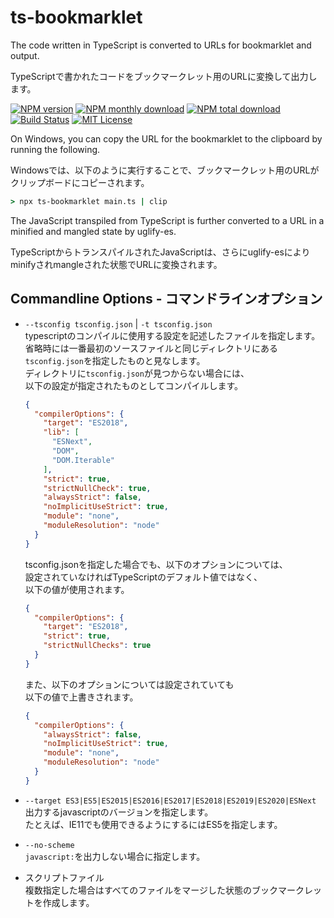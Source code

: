 # ts-bookmarklet

The code written in TypeScript is converted to URLs for bookmarklet and output.

TypeScriptで書かれたコードをブックマークレット用のURLに変換して出力します。

[![NPM version](https://img.shields.io/npm/v/ts-bookmarklet.svg?style=flat)](https://www.npmjs.com/package/ts-bookmarklet)
[![NPM monthly download](https://img.shields.io/npm/dm/ts-bookmarklet.svg?style=flat)](https://www.npmjs.com/package/ts-bookmarklet)
[![NPM total download](https://img.shields.io/npm/dt/ts-bookmarklet.svg?style=flat)](https://www.npmjs.com/package/ts-bookmarklet)
[![Build Status](https://travis-ci.com/sugoroku-y/ts-bookmarklet.svg?branch=master)](https://travis-ci.com/sugoroku-y/ts-bookmarklet)
[![MIT License](https://img.shields.io/badge/license-MIT-blue.svg?style=flat)](LICENSE)

On Windows, you can copy the URL for the bookmarklet to the clipboard by running the following.

Windowsでは、以下のように実行することで、ブックマークレット用のURLがクリップボードにコピーされます。

```cmd
> npx ts-bookmarklet main.ts | clip
```

The JavaScript transpiled from TypeScript is further converted to a URL in a minified and mangled state by uglify-es.

TypeScriptからトランスパイルされたJavaScriptは、さらにuglify-esによりminifyされmangleされた状態でURLに変換されます。

## Commandline Options - コマンドラインオプション

- `--tsconfig tsconfig.json` | `-t tsconfig.json`  
  typescriptのコンパイルに使用する設定を記述したファイルを指定します。  
  省略時には一番最初のソースファイルと同じディレクトリにある  
  `tsconfig.json`を指定したものと見なします。  
  ディレクトリに`tsconfig.json`が見つからない場合には、  
  以下の設定が指定されたものとしてコンパイルします。

  ```json
  {
    "compilerOptions": {
      "target": "ES2018",
      "lib": [
        "ESNext",
        "DOM",
        "DOM.Iterable"
      ],
      "strict": true,
      "strictNullCheck": true,
      "alwaysStrict": false,
      "noImplicitUseStrict": true,
      "module": "none",
      "moduleResolution": "node"
    }
  }
  ```
  
  tsconfig.jsonを指定した場合でも、以下のオプションについては、  
  設定されていなければTypeScriptのデフォルト値ではなく、  
  以下の値が使用されます。
  
  ```json
  {
    "compilerOptions": {
      "target": "ES2018",
      "strict": true,
      "strictNullChecks": true
    }
  }
  ```
  
  また、以下のオプションについては設定されていても  
  以下の値で上書きされます。
  
  ```json
  {
    "compilerOptions": {
      "alwaysStrict": false,
      "noImplicitUseStrict": true,
      "module": "none",
      "moduleResolution": "node"
    }
  }
  ```
  
- `--target ES3|ES5|ES2015|ES2016|ES2017|ES2018|ES2019|ES2020|ESNext`  
  出力するjavascriptのバージョンを指定します。  
  たとえば、IE11でも使用できるようにするにはES5を指定します。
- `--no-scheme`  
  `javascript:`を出力しない場合に指定します。
- スクリプトファイル  
  複数指定した場合はすべてのファイルをマージした状態のブックマークレットを作成します。  
  